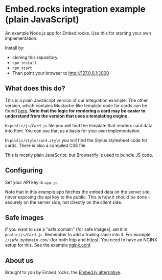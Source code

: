# Embed.rocks integration example (plain JavaScript)

An example Node.js app for Embed.rocks. Use this for starting your own implementation.

Install by: 
  - cloning this repository. 
  - `npm install`
  - `npm start`
  - Then point your browser to http://127.0.0.1:3000

## What does this do?

This is a plain JavaScript version of our integration example. The other version, which contains Mustache-like template code for cards can be found [here](https://github.com/embed-rocks/embed-example-2). **Note that the logic for rendering a card may be easier to understand from the version that uses a templating engine.**

In `public/js/Card.js` file you will find the template that renders card data into html. You can use that as a basis for your own implementation.

In `public/style/card.style` you will find the Stylus stylesheet code for cards. There is also a compiled CSS file.

This is mostly plain JavaScript, but Browserify is used to bundle JS code. 

## Configuring

Set your API key in `app.js`.

Note that in this example app fetches the embed data on the server site, never exposing the api key to the public. This is how it should be done - securely on the server side, not directly on the client side.

## Safe images

If you want to use a "safe domain" (for safe images), set it in `public/js/Card.js`. Remember to add a trailing slash into it. For example `//safe.mydomain.com/` (for both http and https). You need to have an NGINX setup for this. See the example [nginx.conf](https://gist.github.com/ile/ef57487dc556ef43d694863224a2f02f).

## About us

Brought to you by Embed.rocks, the [Embed.ly alternative](https://embed.rocks/).
